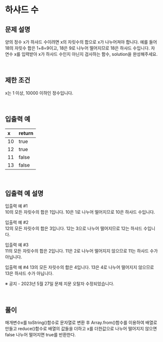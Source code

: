# 하샤드 수

## 문제 설명
양의 정수 x가 하샤드 수이려면 x의 자릿수의 합으로 x가 나누어져야 합니다. 예를 들어 18의 자릿수 합은 1+8=9이고, 18은 9로 나누어 떨어지므로 18은 하샤드 수입니다. 자연수 x를 입력받아 x가 하샤드 수인지 아닌지 검사하는 함수, solution을 완성해주세요.

<br/>

## 제한 조건
x는 1 이상, 10000 이하인 정수입니다.

<br/>

## 입출력 예
|x|	return|
|:---|:---|
|10|	true|
|12|	true|
|11|	false|
|13|	false|

<br/>

## 입출력 예 설명
입출력 예 #1    
10의 모든 자릿수의 합은 1입니다. 10은 1로 나누어 떨어지므로 10은 하샤드 수입니다.

입출력 예 #2    
12의 모든 자릿수의 합은 3입니다. 12는 3으로 나누어 떨어지므로 12는 하샤드 수입니다.

입출력 예 #3    
11의 모든 자릿수의 합은 2입니다. 11은 2로 나누어 떨어지지 않으므로 11는 하샤드 수가 아닙니다.

입출력 예 #4
13의 모든 자릿수의 합은 4입니다. 13은 4로 나누어 떨어지지 않으므로 13은 하샤드 수가 아닙니다.

※ 공지 - 2023년 5월 27일 문제 지문 오탈자 수정되었습니다.

<br/>

## 풀이
매개변수x를 toString()함수로 문자열로 변환 후 Array.from()함수를 이용하여 배열로 만들고 reduce()함수로 배열의 값들을 더하고 x를 더한값으로 나누어 떨어지지 않으면 false 나누어 떨어지면 true를 반환한다.